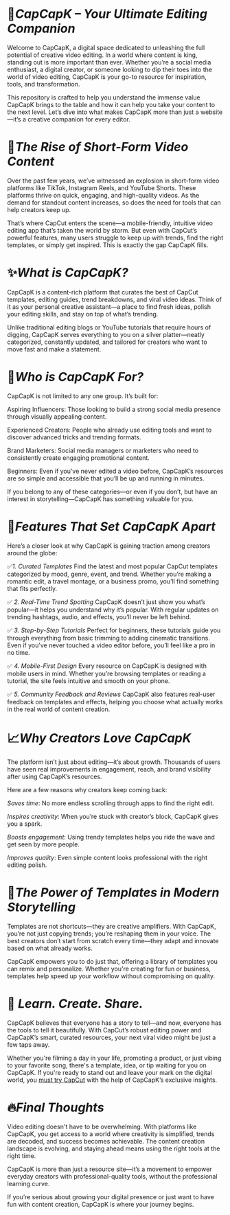 # 🎥*CapCapK – Your Ultimate Editing Companion*

Welcome to CapCapK, a digital space dedicated to unleashing the full potential of creative video editing. In a world where content is king, standing out is more important than ever. Whether you’re a social media enthusiast, a digital creator, or someone looking to dip their toes into the world of video editing, CapCapK is your go-to resource for inspiration, tools, and transformation.

This repository is crafted to help you understand the immense value CapCapK brings to the table and how it can help you take your content to the next level. Let’s dive into what makes CapCapK more than just a website—it’s a creative companion for every editor.

# 🌟*The Rise of Short-Form Video Content*


Over the past few years, we’ve witnessed an explosion in short-form video platforms like TikTok, Instagram Reels, and YouTube Shorts. These platforms thrive on quick, engaging, and high-quality videos. As the demand for standout content increases, so does the need for tools that can help creators keep up.

That’s where CapCut enters the scene—a mobile-friendly, intuitive video editing app that’s taken the world by storm. But even with CapCut’s powerful features, many users struggle to keep up with trends, find the right templates, or simply get inspired. This is exactly the gap CapCapK fills.

# ✨*What is CapCapK?*
CapCapK is a content-rich platform that curates the best of CapCut templates, editing guides, trend breakdowns, and viral video ideas. Think of it as your personal creative assistant—a place to find fresh ideas, polish your editing skills, and stay on top of what’s trending.

Unlike traditional editing blogs or YouTube tutorials that require hours of digging, CapCapK serves everything to you on a silver platter—neatly categorized, constantly updated, and tailored for creators who want to move fast and make a statement.

# 🎯*Who is CapCapK For?*
CapCapK is not limited to any one group. It’s built for:

Aspiring Influencers: Those looking to build a strong social media presence through visually appealing content.

Experienced Creators: People who already use editing tools and want to discover advanced tricks and trending formats.

Brand Marketers: Social media managers or marketers who need to consistently create engaging promotional content.

Beginners: Even if you’ve never edited a video before, CapCapK’s resources are so simple and accessible that you’ll be up and running in minutes.

If you belong to any of these categories—or even if you don’t, but have an interest in storytelling—CapCapK has something valuable for you.

# 🧰*Features That Set CapCapK Apart*
Here’s a closer look at why CapCapK is gaining traction among creators around the globe:

✅*1. Curated Templates*
Find the latest and most popular CapCut templates categorized by mood, genre, event, and trend. Whether you’re making a romantic edit, a travel montage, or a business promo, you’ll find something that fits perfectly.

✅ *2. Real-Time Trend Spotting*
CapCapK doesn’t just show you what’s popular—it helps you understand why it’s popular. With regular updates on trending hashtags, audio, and effects, you’ll never be left behind.

✅ *3. Step-by-Step Tutorials*
Perfect for beginners, these tutorials guide you through everything from basic trimming to adding cinematic transitions. Even if you’ve never touched a video editor before, you’ll feel like a pro in no time.

✅ *4. Mobile-First Design*
Every resource on CapCapK is designed with mobile users in mind. Whether you’re browsing templates or reading a tutorial, the site feels intuitive and smooth on your phone.

✅ *5. Community Feedback and Reviews*
CapCapK also features real-user feedback on templates and effects, helping you choose what actually works in the real world of content creation.

# 📈*Why Creators Love CapCapK*

The platform isn’t just about editing—it’s about growth. Thousands of users have seen real improvements in engagement, reach, and brand visibility after using CapCapK’s resources.

Here are a few reasons why creators keep coming back:

*Saves time*: No more endless scrolling through apps to find the right edit.

*Inspires creativity*: When you’re stuck with creator’s block, CapCapK gives you a spark.

*Boosts engagement*: Using trendy templates helps you ride the wave and get seen by more people.

*Improves quality*: Even simple content looks professional with the right editing polish.

# 🧠*The Power of Templates in Modern Storytelling*
Templates are not shortcuts—they are creative amplifiers. With CapCapK, you’re not just copying trends; you’re reshaping them in your voice. The best creators don’t start from scratch every time—they adapt and innovate based on what already works.

CapCapK empowers you to do just that, offering a library of templates you can remix and personalize. Whether you're creating for fun or business, templates help speed up your workflow without compromising on quality.

# 📱 *Learn. Create. Share.*
CapCapK believes that everyone has a story to tell—and now, everyone has the tools to tell it beautifully. With CapCut’s robust editing power and CapCapK’s smart, curated resources, your next viral video might be just a few taps away.

Whether you're filming a day in your life, promoting a product, or just vibing to your favorite song, there's a template, idea, or tip waiting for you on CapCapK. If you're ready to stand out and leave your mark on the digital world, you [must try CapCut](http://capcapk.com) with the help of CapCapK’s exclusive insights.

# 🔥*Final Thoughts*
Video editing doesn't have to be overwhelming. With platforms like CapCapK, you get access to a world where creativity is simplified, trends are decoded, and success becomes achievable. The content creation landscape is evolving, and staying ahead means using the right tools at the right time.

CapCapK is more than just a resource site—it’s a movement to empower everyday creators with professional-quality tools, without the professional learning curve.

If you’re serious about growing your digital presence or just want to have fun with content creation, CapCapK is where your journey begins.
